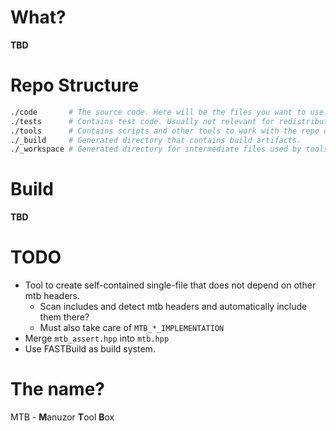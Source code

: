# What?

**TBD**

# Repo Structure

```bash
./code       # The source code. Here will be the files you want to use.
./tests      # Contains test code. Usually not relevant for redistribution.
./tools      # Contains scripts and other tools to work with the repo or aid in building code.
./_build     # Generated directory that contains build artifacts.
./_workspace # Generated directory for intermediate files used by tools.
```

# Build

**TBD**

# TODO

* Tool to create self-contained single-file that does not depend on other mtb headers.
  * Scan includes and detect mtb headers and automatically include them there?
  * Must also take care of `MTB_*_IMPLEMENTATION`
* Merge `mtb_assert.hpp` into `mtb.hpp`
* Use FASTBuild as build system.

# The name?

MTB - **M**anuzor **T**ool **B**ox
